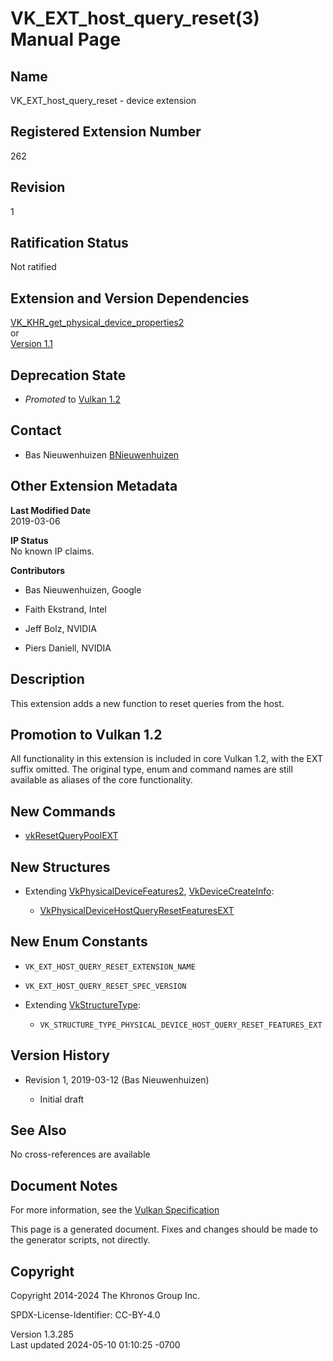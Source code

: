 # VK_EXT_host_query_reset(3) Manual Page

## Name

VK_EXT_host_query_reset - device extension



## <a href="#_registered_extension_number" class="anchor"></a>Registered Extension Number

262

## <a href="#_revision" class="anchor"></a>Revision

1

## <a href="#_ratification_status" class="anchor"></a>Ratification Status

Not ratified

## <a href="#_extension_and_version_dependencies" class="anchor"></a>Extension and Version Dependencies

[VK_KHR_get_physical_device_properties2](https://registry.khronos.org/vulkan/specs/1.3-extensions/man/html/VK_KHR_get_physical_device_properties2.html)  
or  
[Version 1.1](#versions-1.1)  

## <a href="#_deprecation_state" class="anchor"></a>Deprecation State

- *Promoted* to <a
  href="https://registry.khronos.org/vulkan/specs/1.3-extensions/html/vkspec.html#versions-1.2-promotions"
  target="_blank" rel="noopener">Vulkan 1.2</a>

## <a href="#_contact" class="anchor"></a>Contact

- Bas Nieuwenhuizen <a
  href="https://github.com/KhronosGroup/Vulkan-Docs/issues/new?body=%5BVK_EXT_host_query_reset%5D%20@BNieuwenhuizen%0A*Here%20describe%20the%20issue%20or%20question%20you%20have%20about%20the%20VK_EXT_host_query_reset%20extension*"
  target="_blank" rel="nofollow noopener"><em></em>BNieuwenhuizen</a>

## <a href="#_other_extension_metadata" class="anchor"></a>Other Extension Metadata

**Last Modified Date**  
2019-03-06

**IP Status**  
No known IP claims.

**Contributors**  
- Bas Nieuwenhuizen, Google

- Faith Ekstrand, Intel

- Jeff Bolz, NVIDIA

- Piers Daniell, NVIDIA

## <a href="#_description" class="anchor"></a>Description

This extension adds a new function to reset queries from the host.

## <a href="#_promotion_to_vulkan_1_2" class="anchor"></a>Promotion to Vulkan 1.2

All functionality in this extension is included in core Vulkan 1.2, with
the EXT suffix omitted. The original type, enum and command names are
still available as aliases of the core functionality.

## <a href="#_new_commands" class="anchor"></a>New Commands

- [vkResetQueryPoolEXT](https://registry.khronos.org/vulkan/specs/1.3-extensions/man/html/vkResetQueryPoolEXT.html)

## <a href="#_new_structures" class="anchor"></a>New Structures

- Extending [VkPhysicalDeviceFeatures2](https://registry.khronos.org/vulkan/specs/1.3-extensions/man/html/VkPhysicalDeviceFeatures2.html),
  [VkDeviceCreateInfo](https://registry.khronos.org/vulkan/specs/1.3-extensions/man/html/VkDeviceCreateInfo.html):

  - [VkPhysicalDeviceHostQueryResetFeaturesEXT](https://registry.khronos.org/vulkan/specs/1.3-extensions/man/html/VkPhysicalDeviceHostQueryResetFeaturesEXT.html)

## <a href="#_new_enum_constants" class="anchor"></a>New Enum Constants

- `VK_EXT_HOST_QUERY_RESET_EXTENSION_NAME`

- `VK_EXT_HOST_QUERY_RESET_SPEC_VERSION`

- Extending [VkStructureType](https://registry.khronos.org/vulkan/specs/1.3-extensions/man/html/VkStructureType.html):

  - `VK_STRUCTURE_TYPE_PHYSICAL_DEVICE_HOST_QUERY_RESET_FEATURES_EXT`

## <a href="#_version_history" class="anchor"></a>Version History

- Revision 1, 2019-03-12 (Bas Nieuwenhuizen)

  - Initial draft

## <a href="#_see_also" class="anchor"></a>See Also

No cross-references are available

## <a href="#_document_notes" class="anchor"></a>Document Notes

For more information, see the <a
href="https://registry.khronos.org/vulkan/specs/1.3-extensions/html/vkspec.html#VK_EXT_host_query_reset"
target="_blank" rel="noopener">Vulkan Specification</a>

This page is a generated document. Fixes and changes should be made to
the generator scripts, not directly.

## <a href="#_copyright" class="anchor"></a>Copyright

Copyright 2014-2024 The Khronos Group Inc.

SPDX-License-Identifier: CC-BY-4.0

Version 1.3.285  
Last updated 2024-05-10 01:10:25 -0700
